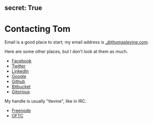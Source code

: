 secret: True
---
# Contacting Tom
Email is a good place to start; my email address is
<a rel="me" href="mailto:_@thomaslevine.com">_@thomaslevine.com</a>.

Here are some other places, but I don't look at them as much.

* [Facebook](http://facebook.com/perluette)
* [Twitter](https://twitter.com/thomaslevine)
* [LinkedIn](https://www.linkedin.com/in/tlevine)
* [Google](https://plus.google.com/112237825767532686869)
* [Github](https://github.com/tlevine)
* [Bitbucket](https://bitbucket.org/tlevine)
* [Gitorious](https://gitorious.org/tlevine)

My handle is usually "tlevine", like in IRC.

* [Freenode](https://webchat.freenode.net/)
* [OFTC](http://www.oftc.net/WebChat/)

